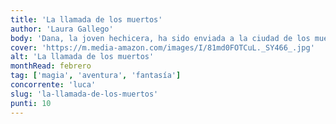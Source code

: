 ```yaml
---
title: 'La llamada de los muertos'
author: 'Laura Gallego'
body: 'Dana, la joven hechicera, ha sido enviada a la ciudad de los muertos, un lugar que no aparece en los mapas y del que se dice que está situado en el corazón de la tierra. Allí, en un mundo de pesadilla en el que conviven seres de ultratumba, Dana deberá enfrentarse a su más peligrosa aventura. '
cover: 'https://m.media-amazon.com/images/I/81md0FOTCuL._SY466_.jpg'
alt: 'La llamada de los muertos'
monthRead: febrero
tag: ['magia', 'aventura', 'fantasía']
concorrente: 'luca'
slug: 'la-llamada-de-los-muertos'
punti: 10
---
```

